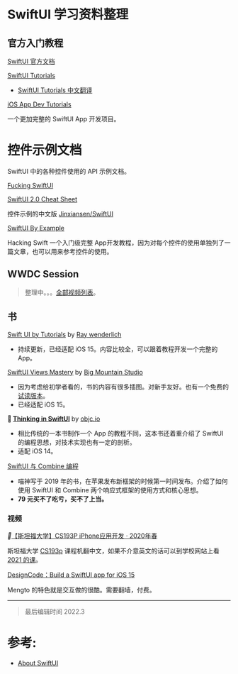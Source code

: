 # SwiftUI 学习资料整理

## 官方入门教程

[SwiftUI 官方文档](https://developer.apple.com/documentation/swiftui)

[SwiftUI Tutorials](https://developer.apple.com/tutorials/swiftui)

- [SwiftUI Tutorials 中文翻译](https://github.com/WillieWangWei/SwiftUI-Tutorials/wiki)

[iOS App Dev Tutorials](https://developer.apple.com/tutorials/app-dev-training)

一个更加完整的 SwiftUI App 开发项目。

# 控件示例文档

SwiftUI 中的各种控件使用的 API 示例文档。

[Fucking SwiftUI](https://fuckingswiftui.com/)

[SwiftUI 2.0 Cheat Sheet](https://github.com/SimpleBoilerplates/SwiftUI-Cheat-Sheet)

控件示例的中文版 [Jinxiansen/SwiftUI](https://github.com/Jinxiansen/SwiftUI/blob/master/README_CN.md)

[SwiftUI By Example](https://www.hackingwithswift.com/quick-start/swiftui)

Hacking Swift  一个入门级完整 App开发教程，因为对每个控件的使用单独列了一篇文章，也可以用来参考控件的使用。

## WWDC Session

> 整理中。。。[全部视频列表](https://www.wolai.com/d81ohgu39jPgME7ZCEmSEX)。

## 书

[Swift UI by Tutorials](https://store.raywenderlich.com/products/swiftui-by-tutorials) by [Ray wenderlich](https://www.raywenderlich.com/)

- 持续更新，已经适配 iOS 15。内容比较全，可以跟着教程开发一个完整的 App。

[SwiftUI Views Mastery](https://www.bigmountainstudio.com/views-15) by [Big Mountain Studio](https://twitter.com/bigmtnstudio)

- 因为考虑给初学者看的，书的内容有很多插图。对新手友好。也有一个免费的[试读版本](https://www.bigmountainstudio.com/view/downloads/free-swiftui-book)。
- 已经适配 iOS 15。

**🌟 [Thinking in SwiftUI](https://objccn.io/products/thinking-in-swiftui)** by [objc.io](https://www.objc.io/)

- 相比传统的一本书制作一个 App 的教程不同，这本书还着重介绍了 SwiftUI 的编程思想，对技术实现也有一定的剖析。
- 适配 iOS 14。

[SwiftUI 与 Combine 编程](https://objccn.io/products/swift-ui)

- 喵神写于 2019 年的书，在苹果发布新框架的时候第一时间发布。介绍了如何使用 SwiftUI 和 Combine 两个响应式框架的使用方式和核心思想。
- **79 元买不了吃亏，买不了上当。**

### 视频

*🌟*[【斯坦福大学】CS193P iPhone应用开发 · 2020年春](https://www.bilibili.com/video/BV14z4y1d7b4)

斯坦福大学 [CS193p](https://cs193p.sites.stanford.edu/) 课程机翻中文，如果不介意英文的话可以到学校网站上看 [2021 的课](https://cs193p.sites.stanford.edu/)。

[DesignCode：Build a SwiftUI app for iOS 15](https://designcode.io/swiftui-ios15)

Mengto 的特色就是交互做的很酷。需要翻墙，付费。

----

> 最后编辑时间 2022.3

# 参考:

- [About SwiftUI](https://github.com/Juanpe/About-SwiftUI)

